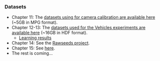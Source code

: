 ### Datasets

- Chapter 11: The [datasets using for camera calibration are available here][camera-logs] (~5GB in MPG format).
- Chapter 12-13: The [datasets used for the Vehicles experiments are available here][bv1bds1] (~16GB in HDF format).
  - [Learning results][results]
- Chapter 14: See the [Rawseeds project][rawseeds].
- Chapter 15: See [here](https://purl.org/censi/2011/diffeo).
- The rest is coming...

[bv1bds1]: https://purl.org/censi/research/2012-bv1bds1/
[camera-logs]: https://purl.org/censi/2012/camera_calibration/
[rawseeds]: http://rawseeds.org

[results]: https://purl.org/censi/research/2012-bv1bds1/processed/